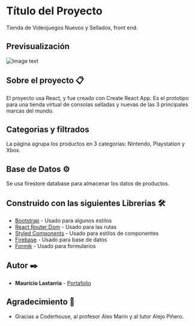 # Título del Proyecto

Tienda de Videojuegos Nuevos y Sellados, front end.


## Previsualización 

![Image text](https://mauriciolastarria.com/img-react/tienda-videojuegos.gif)

## Sobre el proyecto 📋


El proyecto usa React, y fue creado con Create React App. Es el prototipo para una tienda virtual de consolas selladas y nuevas de las 3 principales marcas del mundo.


## Categorias y filtrados

La página agrupa los productos en 3 categorias: Nintendo, Playstation y Xbox.


## Base de Datos ⚙️

Se usa firestore database para almacenar los datos de productos.

## Construido con las siguientes Librerias 🛠️

* [Bootstrap](https://getbootstrap.com/) - Usado para algunos estilos
* [React Router Dom](https://www.npmjs.com/package/react-router-dom) - Usado para las rutas
* [Styled Components](https://styled-components.com/) - Usado para estilos de componentes
* [Firebase](https://firebase.google.com/) - Usado para base de datos
* [Formik](https://formik.org/) - Usado para formularios



## Autor ✒️

* **Mauricio Lastarria**  - [Portafolio](https://MauricioLastarria.com)


## Agradecimiento 🎁

* Gracias a Coderhouse, al profesor Alex Marin y al tutor Alejo Piñero.


